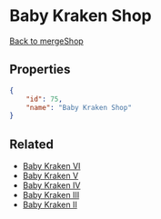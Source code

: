 # Baby Kraken Shop

<no description available>

[Back to mergeShop](../merge-shops.md)

## Properties

```json
{
    "id": 75,
    "name": "Baby Kraken Shop"
}
```

## Related

- [Baby Kraken VI](../items/4491-baby-kraken-vi.md)
- [Baby Kraken V](../items/4490-baby-kraken-v.md)
- [Baby Kraken IV](../items/4489-baby-kraken-iv.md)
- [Baby Kraken III](../items/4488-baby-kraken-iii.md)
- [Baby Kraken II](../items/4487-baby-kraken-ii.md)

